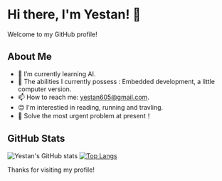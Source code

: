 # Hi there, I'm Yestan! 👋

Welcome to my GitHub profile!

## About Me

- 🌱 I’m currently learning AI.
- 🤔 The abilities I currently possess : Embedded development, a little computer version.
- 📫 How to reach me: yestan605@gmail.com.
- 😊 I'm interestied in reading, running and travling.
- 🫡 Solve the most urgent problem at present！

## GitHub Stats

![Yestan's GitHub stats](https://github-readme-stats.vercel.app/api?username=yestan1125&show_icons=true&theme=radical)
[![Top Langs](https://github-readme-stats.vercel.app/api/top-langs/?username=yestan1125&layout=donut)](https://github.com/anuraghazra/github-readme-stats)

Thanks for visiting my profile!

